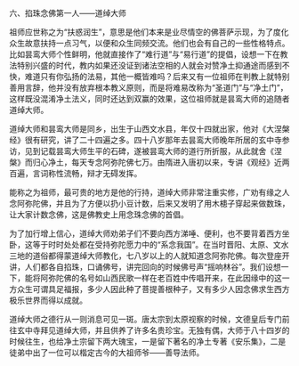六、掐珠念佛第一人——道绰大师

​     祖师应世称之为“扶惑润生”，意思是他们本来是业尽情空的佛菩萨示现，为了度化众生故意扶持一点习气，以便和众生同频交流。他们也会有自己的一些性格特点。比如昙鸾大师个性鲜明，他就直接作了“难行道”与“易行道”的提倡，设想一下在教法特别兴盛的时代，教内如果还没证到诸法空相的人就会对赞净土抑通途而感到不快，难道只有你弘扬的法易，其他一概皆难吗？后来又有一位祖师在判教上就特别善用言辞，他并没有放弃根本教义原则，而是将难易改称为“圣道门”与“净土门”，这样既没混淆净土法义，同时还达到双赢的效果，这位祖师就是昙鸾大师的追随者道绰大师。

​     道绰大师和昙鸾大师是同乡，出生于山西文水县，年仅十四就出家，他对《大涅槃经》很有研究，讲了二十四遍之多。四十八岁那年去昙鸾大师晚年所居的玄中寺参访，见到记载昙鸾大师生平的石碑，遂被昙鸾大师的道行所折服，从此就舍《涅槃》而归心净土，每天专念阿弥陀佛七万。由隋进入唐初以来，专讲《观经》近两百遍，言词称性流畅，辩才无碍发挥。

​     能称之为祖师，最可贵的地方是他的行持，道绰大师非常注重实修，广劝有缘之人念阿弥陀佛，并且为了方便以扔小豆计数，后来又发明了用木槵子穿起来做数珠，让大家计数念佛，这是佛教史上用念珠念佛的首倡。

​     为了加行增上信心，道绰大师劝弟子们不要向西方涕唾、便利，也不要背着西方坐卧，这等于时时处处都在受持弥陀愿力中的“系念我国”。在当时晋阳、太原、文水三地的道俗都得蒙道绰大师教化，七八岁以上的人就知道念阿弥陀佛。每次登座开讲，人们都各自掐珠，口诵佛号，讲完回向的时候佛号声“摇响林谷”。我们设想一下，能将阿弥陀佛的名号如山西民歌一样在老百姓中传唱开来，在此因缘中的这一方众生可谓具足福报，多少人因此种了菩提善根种子，又有多少人因念佛求生西方极乐世界而得以成就。

​     道绰大师之德行从一则消息可见一斑。唐太宗到太原视察的时候，文德皇后专门前往玄中寺拜见道绰大师，并且供养了许多名贵珍宝。无独有偶，大师于八十四岁的时候往生，也给净土宗留下两大瑰宝，一是留下著名的净土专著《安乐集》，二是徒弟中出了一位可以楷定古今的大祖师爷——善导法师。